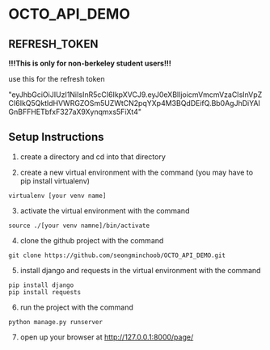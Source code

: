 # OCTO_API_DEMO

## REFRESH_TOKEN

**!!!This is only for non-berkeley student users!!!**

use this for the refresh token

"eyJhbGciOiJIUzI1NiIsInR5cCI6IkpXVCJ9.eyJ0eXBlIjoicmVmcmVzaCIsInVpZCI6IkQ5QktldHVWRGZOSm5UZWtCN2pqYXp4M3BQdDEifQ.Bb0AgJhDiYAIGnBFFHETbfxF327aX9Xynqmxs5FiXt4"


## Setup Instructions

1. create a directory and cd into that directory

2. create a new virtual environment with the command (you may have to pip install virtualenv)
```
virtualenv [your venv name]
```

3. activate the virtual environment with the command
```
source ./[your venv namne]/bin/activate
```

4. clone the github project with the command
```
git clone https://github.com/seongminchoob/OCTO_API_DEMO.git
```

5. install django and requests in the virtual environment with the command
```
pip install django
pip install requests
```

6. run the project with the command
```
python manage.py runserver
```

7. open up your browser at http://127.0.0.1:8000/page/
